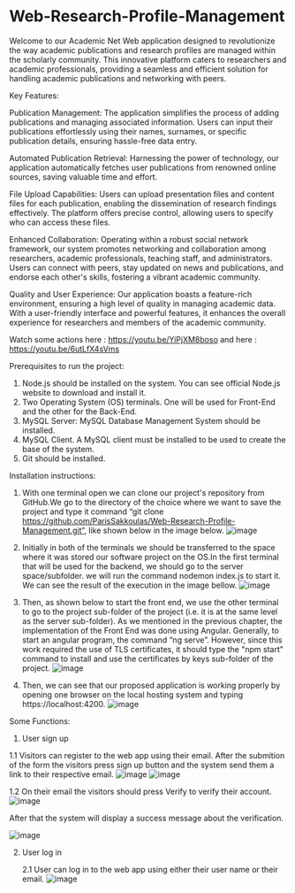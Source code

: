 # Web-Research-Profile-Management
Welcome to our Academic Net Web application designed to revolutionize the way academic publications and research profiles are managed within the scholarly community. This innovative platform caters to researchers and academic professionals, providing a seamless and efficient solution for handling academic publications and networking with peers.

Key Features:

Publication Management: The application simplifies the process of adding publications and managing associated information. Users can input their publications effortlessly using their names, surnames, or specific publication details, ensuring hassle-free data entry.

Automated Publication Retrieval: Harnessing the power of technology, our application automatically fetches user publications from renowned online sources, saving valuable time and effort.

File Upload Capabilities: Users can upload presentation files and content files for each publication, enabling the dissemination of research findings effectively. The platform offers precise control, allowing users to specify who can access these files.

Enhanced Collaboration: Operating within a robust social network framework, our system promotes networking and collaboration among researchers, academic professionals, teaching staff, and administrators. Users can connect with peers, stay updated on news and publications, and endorse each other's skills, fostering a vibrant academic community.

Quality and User Experience: Our application boasts a feature-rich environment, ensuring a high level of quality in managing academic data. With a user-friendly interface and powerful features, it enhances the overall experience for researchers and members of the academic community.


Watch some actions here :  https://youtu.be/YiPjXM8boso 
and here : https://youtu.be/6utLfX4sVms


Prerequisites to run the project:
  1. Node.js should be installed on the system. You can see official Node.js website to download and install it.
  2. Two Operating System (OS) terminals. One will be used for Front-End and the other for the Back-End.
  3. MySQL Server: MySQL Database Management System should be installed.
  4. MySQL Client. A MySQL client must be installed to be used to create the base of the system.
  5. Git should be installed.



Installation instructions:
  1. With one terminal open we can clone our project's repository from GitHub.We go to the directory of the choice where we want to save the project and
      type it command “git clone https://github.com/ParisSakkoulas/Web-Research-Profile-Management.git”, like shown below in the image below.
     ![image](https://github.com/user-attachments/assets/dc19f324-62ed-4478-99b8-d5a40118f5d3)

  2. Initially in both of the terminals we should be transferred to the space where it was stored our software project on the OS.In the first terminal that will
      be used for the backend, we should go to the server space/subfolder. we will run the command nodemon index.js to start it. We can see the result of
      the execution in the image bellow.
      ![image](https://github.com/user-attachments/assets/d22f8287-c714-494d-8fc9-4f2d945a87aa)

  3. Then, as shown below to start the front end, we use the other terminal to go to the project sub-folder of the project (i.e. it is at the same level as the server sub-folder).
      As we mentioned in the previous chapter, the implementation of the Front End was done using Angular. Generally, to start an angular program, the command “ng serve”.
      However, since this work required the use of TLS certificates, it should type the "npm start" command to install and use the certificates by keys sub-folder of the project.
      ![image](https://github.com/user-attachments/assets/559eae91-b7a8-4fc7-8b74-9de2725ae13a)

  4. Then, we can see that our proposed application is working properly by opening one browser on the local hosting system and typing https://localhost:4200.
     ![image](https://github.com/user-attachments/assets/9e022d72-ed70-4dfa-8ca9-746484875fd7)




Some Functions:

  1. User sign up

  1.1 Visitors can register to the web app using their email. After the submition of the form the visitors press sign up button and the system send them a link to their respective email.
      ![image](https://github.com/user-attachments/assets/438cf657-8258-43cd-b796-0ef6356676d4)
        ![image](https://github.com/user-attachments/assets/55e63c08-f33f-4749-8df6-16458ad649ae)

  1.2 On their email the visitors should press Verify to verify their account.
     ![image](https://github.com/user-attachments/assets/a9b14de9-f39a-4fa3-bd28-066998ccbe6e)
     
   After that the system will display a success message about the verification.

  ![image](https://github.com/user-attachments/assets/9df4ac2a-72ec-4eec-96c6-36121cf29728)

  2. User log in
     
     2.1 User can log in to the web app using either their user name or their email.
     ![image](https://github.com/user-attachments/assets/3cb7749e-763a-444a-aea2-64dc54eaedd9)










